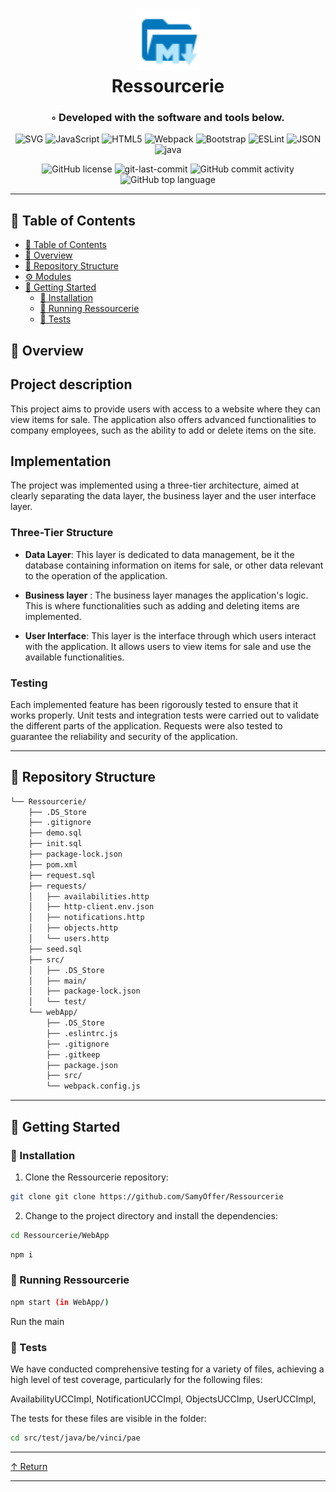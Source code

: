 <div align="center">
<h1 align="center">
<img src="https://raw.githubusercontent.com/PKief/vscode-material-icon-theme/ec559a9f6bfd399b82bb44393651661b08aaf7ba/icons/folder-markdown-open.svg" width="100" />
<br>Ressourcerie</h1>
<h3>◦ Developed with the software and tools below.</h3>

<p align="center">
<img src="https://img.shields.io/badge/SVG-FFB13B.svg?style&logo=SVG&logoColor=black" alt="SVG" />
<img src="https://img.shields.io/badge/JavaScript-F7DF1E.svg?style&logo=JavaScript&logoColor=black" alt="JavaScript" />
<img src="https://img.shields.io/badge/HTML5-E34F26.svg?style&logo=HTML5&logoColor=white" alt="HTML5" />
<img src="https://img.shields.io/badge/Webpack-8DD6F9.svg?style&logo=Webpack&logoColor=black" alt="Webpack" />

<img src="https://img.shields.io/badge/Bootstrap-7952B3.svg?style&logo=Bootstrap&logoColor=white" alt="Bootstrap" />
<img src="https://img.shields.io/badge/ESLint-4B32C3.svg?style&logo=ESLint&logoColor=white" alt="ESLint" />
<img src="https://img.shields.io/badge/JSON-000000.svg?style&logo=JSON&logoColor=white" alt="JSON" />
<img src="https://img.shields.io/badge/java-%23ED8B00.svg?style&logo=openjdk&logoColor=white" alt="java" />
</p>
<img src="https://img.shields.io/github/license/SamyOffer/Ressourcerie?style&color=5D6D7E" alt="GitHub license" />
<img src="https://img.shields.io/github/last-commit/SamyOffer/Ressourcerie?style&color=5D6D7E" alt="git-last-commit" />
<img src="https://img.shields.io/github/commit-activity/m/SamyOffer/Ressourcerie?style&color=5D6D7E" alt="GitHub commit activity" />
<img src="https://img.shields.io/github/languages/top/SamyOffer/Ressourcerie?style&color=5D6D7E" alt="GitHub top language" />
</div>

---

## 📖 Table of Contents
- [📖 Table of Contents](#-table-of-contents)
- [📍 Overview](#-overview)
- [📂 Repository Structure](#-repository-structure)
- [⚙️ Modules](#modules)
- [🚀 Getting Started](#-getting-started)
    - [🔧 Installation](#-installation)
    - [🤖 Running Ressourcerie](#-running-Ressourcerie)
    - [🧪 Tests](#-tests)


## 📍 Overview

## Project description

This project aims to provide users with access to a website where they can view items for sale. The application also offers advanced functionalities to company employees, such as the ability to add or delete items on the site.

## Implementation

The project was implemented using a three-tier architecture, aimed at clearly separating the data layer, the business layer and the user interface layer.

### Three-Tier Structure

- **Data Layer**: This layer is dedicated to data management, be it the database containing information on items for sale, or other data relevant to the operation of the application.

- **Business layer** : The business layer manages the application's logic. This is where functionalities such as adding and deleting items are implemented.

- **User Interface**: This layer is the interface through which users interact with the application. It allows users to view items for sale and use the available functionalities.

### Testing

Each implemented feature has been rigorously tested to ensure that it works properly. Unit tests and integration tests were carried out to validate the different parts of the application. Requests were also tested to guarantee the reliability and security of the application.


---

## 📂 Repository Structure

```sh
└── Ressourcerie/
    ├── .DS_Store
    ├── .gitignore
    ├── demo.sql
    ├── init.sql
    ├── package-lock.json
    ├── pom.xml
    ├── request.sql
    ├── requests/
    │   ├── availabilities.http
    │   ├── http-client.env.json
    │   ├── notifications.http
    │   ├── objects.http
    │   └── users.http
    ├── seed.sql
    ├── src/
    │   ├── .DS_Store
    │   ├── main/
    │   ├── package-lock.json
    │   └── test/
    └── webApp/
        ├── .DS_Store
        ├── .eslintrc.js
        ├── .gitignore
        ├── .gitkeep
        ├── package.json
        ├── src/
        └── webpack.config.js
```

---

## 🚀 Getting Started

### 🔧 Installation

1. Clone the Ressourcerie repository:
```sh
git clone git clone https://github.com/SamyOffer/Ressourcerie
```

2. Change to the project directory and install the dependencies:
```sh
cd Ressourcerie/WebApp
```
```sh
npm i 
```


### 🤖 Running Ressourcerie

```sh
npm start (in WebApp/)
```
Run the main 

### 🧪 Tests

We have conducted comprehensive testing for a variety of files, achieving a high level of test coverage, particularly for the following files:

AvailabilityUCCImpl,
NotificationUCCImpl,
ObjectsUCCImp, 
UserUCCImpl,

The tests for these files are visible in the folder: 
```sh
cd src/test/java/be/vinci/pae
```
---

[↑ Return](#Top)

---
